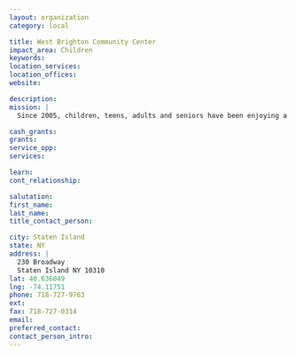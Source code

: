 ```yaml
---
layout: organization
category: local

title: West Brighton Community Center
impact_area: Children
keywords: 
location_services: 
location_offices: 
website:  

description: 
mission: |
  Since 2005, children, teens, adults and seniors have been enjoying a variety of extracurricular and educational programs

cash_grants: 
grants: 
service_opp: 
services: 

learn: 
cont_relationship: 

salutation: 
first_name: 
last_name: 
title_contact_person: 

city: Staten Island
state: NY
address: |
  230 Broadway     
  Staten Island NY 10310
lat: 40.636049
lng: -74.11751
phone: 718-727-9763
ext: 
fax: 718-727-0314
email: 
preferred_contact: 
contact_person_intro: 
---
```


